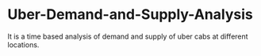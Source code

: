 # Uber-Demand-and-Supply-Analysis
It is a time based analysis of demand and supply of uber cabs at different locations.
